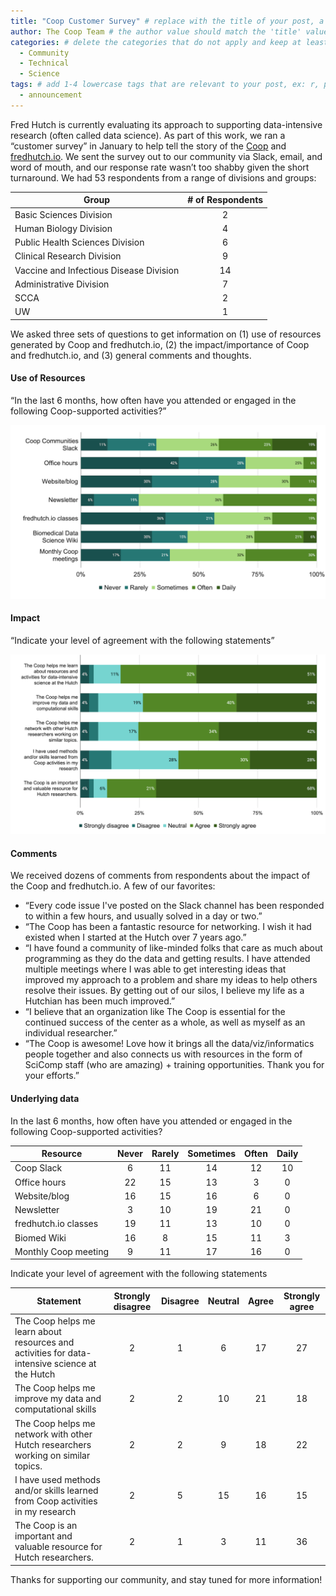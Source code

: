 ```yaml
---
title: "Coop Customer Survey" # replace with the title of your post, a short catchy description to entice readers
author: The Coop Team # the author value should match the 'title' value of your contributor file located here /gh-pages/_contributors. If you do not have a contributor file, please feel free to make one or contact one of our team members to assist you.
categories: # delete the categories that do not apply and keep at least one
  - Community
  - Technical
  - Science
tags: # add 1-4 lowercase tags that are relevant to your post, ex: r, python, genomics, workflows
  - announcement
---
```

Fred Hutch is currently evaluating its approach to supporting data-intensive research (often called data science). As part of this work, we ran a “customer survey” in January to help tell the story of the [Coop](https://research.fhcrc.org/coop/en.html) and [fredhutch.io](https://www.fredhutch.io/). We sent the survey out to our community via Slack, email, and word of mouth, and our response rate wasn’t too shabby given the short turnaround. We had 53 respondents from a range of divisions and groups:
<center>

**Group** | **# of Respondents**
--- | :---:
Basic Sciences Division | 2
Human Biology Division | 4
Public Health Sciences Division | 6
Clinical Research Division | 9
Vaccine and Infectious Disease Division | 14
Administrative Division | 7
SCCA | 2
UW | 1
</center>

We asked three sets of questions to get information on (1) use of resources generated by Coop and fredhutch.io, (2) the impact/importance of Coop and fredhutch.io, and (3) general comments and thoughts. 

#### Use of Resources ####
“In the last 6 months, how often have you attended or engaged in the following Coop-supported activities?”

![](/assets/customer_survey/resources.png)

#### Impact ####
“Indicate your level of agreement with the following statements”

![](/assets/customer_survey/statements.png)

#### Comments #### 
We received dozens of comments from respondents about the impact of the Coop and fredhutch.io. A few of our favorites:

- “Every code issue I've posted on the Slack channel has been responded to within a few hours, and usually solved in a day or two.”
- “The Coop has been a fantastic resource for networking. I wish it had existed when I started at the Hutch over 7 years ago.”
- “I have found a community of like-minded folks that care as much about programming as they do the data and getting results. I have attended multiple meetings where I was able to get interesting ideas that improved my approach to a problem and share my ideas to help others resolve their issues. By getting out of our silos, I believe my life as a Hutchian has been much improved.”
- “I believe that an organization like The Coop is essential for the continued success of the center as a whole, as well as myself as an individual researcher.”
- “The Coop is awesome! Love how it brings all the data/viz/informatics people together and also connects us with resources in the form of SciComp staff (who are amazing) + training opportunities. Thank you for your efforts.”

#### Underlying data ####
In the last 6 months, how often have you attended or engaged in the following Coop-supported activities?
<center>

**Resource** | **Never** | **Rarely** | **Sometimes** | **Often** | **Daily** |
--- | :---: | :---: | :---: | :---: | :---: |
Coop Slack | 6 | 11 | 14 | 12 | 10 |
Office hours | 22 | 15 | 13 | 3 | 0 |
Website/blog | 16 | 15 | 16 | 6 | 0 |
Newsletter | 3 | 10 | 19 | 21 | 0 |
fredhutch.io classes | 19 | 11 | 13 | 10 | 0 |
Biomed Wiki | 16 | 8 | 15 | 11 | 3 |
Monthly Coop meeting | 9 | 11 | 17 | 16 | 0 |
</center>

Indicate your level of agreement with the following statements
<center>

**Statement** | **Strongly disagree** | **Disagree** | **Neutral** | **Agree** | **Strongly agree** |
--- | :---: | :---: | :---: | :---: | :---: |
The Coop helps me learn about resources and activities for data-intensive science at the Hutch | 2 | 1 | 6 | 17 | 27 |
The Coop helps me improve my data and computational skills | 2 | 2 | 10 | 21 | 18 |
The Coop helps me network with other Hutch researchers working on similar topics. | 2 | 2 | 9 | 18 | 22 |
I have used methods and/or skills learned from Coop activities in my research | 2 | 5 | 15 | 16 | 15 |
The Coop is an important and valuable resource for Hutch researchers. | 2 | 1 | 3 | 11 | 36 |
</center>
Thanks for supporting our community, and stay tuned for more information!